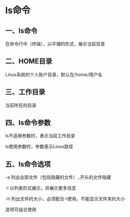 # ls命令

## 一、ls命令

在命令行中（终端），以平铺的形式，展示当前目录

## 二、HOME目录

Linux系统的个人账户目录，默认在/home/用户名

## 三、工作目录

当前所在的目录

## 四、ls命令参数

ls不适用参数时，表示当前工作目录

ls使用参数时，参数表示Linux路径

## 五、ls命令选项

-a 列出全部文件（包括隐藏的文件）,.开头的文件隐藏

-l 以列表形式展示，并展示更多信息

-h 列出文件的大小，必须配合-l使用，不能显示文件夹的大小

选项可组合使用